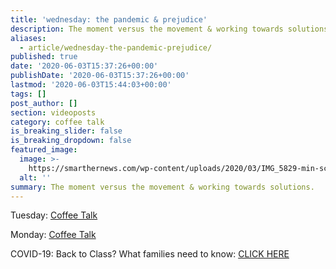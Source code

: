 ```yaml
---
title: 'wednesday: the pandemic & prejudice'
description: The moment versus the movement & working towards solutions.
aliases:
  - article/wednesday-the-pandemic-prejudice/
published: true
date: '2020-06-03T15:37:26+00:00'
publishDate: '2020-06-03T15:37:26+00:00'
lastmod: '2020-06-03T15:44:03+00:00'
tags: []
post_author: []
section: videoposts
category: coffee talk
is_breaking_slider: false
is_breaking_dropdown: false
featured_image:
  image: >-
    https://smarthernews.com/wp-content/uploads/2020/03/IMG_5829-min-scaled-e1585359248307-1024x918.jpg
  alt: ''
summary: The moment versus the movement & working towards solutions.
---
```

Tuesday: [Coffee Talk](\"https://smarthernews.com/article/3-things-to-know/\")

Monday: [Coffee Talk](\"https://smarthernews.com/article/3-things-to-start-off-your-week/\") 

COVID-19: Back to Class? What families need to know: [CLICK HERE](\"https://smarthernews.com/cdc-school-guidance-may-2020/\")